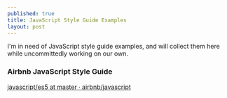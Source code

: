 ```yaml
---
published: true
title: JavaScript Style Guide Examples
layout: post
---
```


I'm in need of JavaScript style guide examples, and will collect them here while uncommittedly working on our own.

### Airbnb JavaScript Style Guide

[javascript/es5 at master · airbnb/javascript](https://github.com/airbnb/javascript/tree/master/es5)

